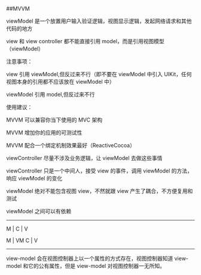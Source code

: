 ##MVVM

viewModel 是一个放置用户输入验证逻辑，视图显示逻辑，发起网络请求和其他代码的地方

view 和 view controller 都不能直接引用 model，而是引用视图模型（viewModel）

注意事项：

view 引用 viewModel,但反过来不行（即不要在 viewModel 中引入 UIKit，任何视图本身的引用都不应该放在 viewModel 中）

viewModel 引用 model,但反过来不行

使用建议：

MVVM 可以兼容你当下使用的 MVC 架构

MVVM 增加你的应用的可测试性

MVVM 配合一个绑定机制效果最好（ReactiveCocoa）

viewController 尽量不涉及业务逻辑，让 viewModel 去做这些事情

viewController 只是一个中间人，接受 view 的事件，调用 viewModel 的方法，响应 viewModel 的变化

viewModel 绝对不能包含视图 view，不然就跟 view 产生了耦合，不方便复用和测试

viewModel 之间可以有依赖

---


M  |     C     |  V

M  |  VM   C   |  V

---

view-model 会在视图控制器上以一个属性的方式存在，视图控制器知道 view-model 和它的公有属性，但是 view-model 对视图控制器一无所知。
